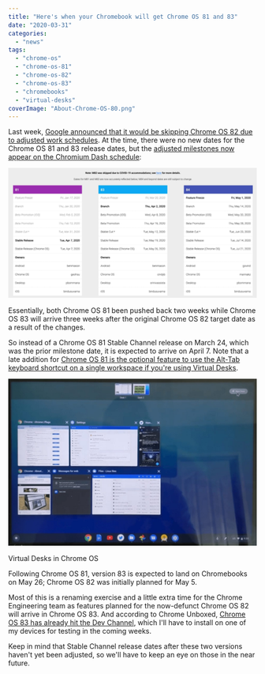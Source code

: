 ```yaml
---
title: "Here's when your Chromebook will get Chrome OS 81 and 83"
date: "2020-03-31"
categories: 
  - "news"
tags: 
  - "chrome-os"
  - "chrome-os-81"
  - "chrome-os-82"
  - "chrome-os-83"
  - "chromebooks"
  - "virtual-desks"
coverImage: "About-Chrome-OS-80.png"
---
```


Last week, [Google announced that it would be skipping Chrome OS 82 due to adjusted work schedules](https://www.aboutchromebooks.com/news/chromebooks-skip-chrome-os-82-due-to-covid-19/). At the time, there were no new dates for the Chrome OS 81 and 83 release dates, but the [adjusted milestones now appear on the Chromium Dash schedule](https://chromiumdash.appspot.com/schedule):

![](images/Screenshot-2020-03-31-at-11.26.02-AM-1024x533.png)

Essentially, both Chrome OS 81 been pushed back two weeks while Chrome OS 83 will arrive three weeks after the original Chrome OS 82 target date as a result of the changes.

So instead of a Chrome OS 81 Stable Channel release on March 24, which was the prior milestone date, it is expected to arrive on April 7. Note that a late addition for [Chrome OS 81 is the optional feature to use the Alt-Tab keyboard shortcut on a single workspace if you're using Virtual Desks](https://www.aboutchromebooks.com/news/chrome-os-81-may-get-updated-alttab-improvement-for-virtual-desks-on-chromebooks/).

![](images/virtual-desks-demo-chrome-os-77-1024x688.png)

Virtual Desks in Chrome OS

Following Chrome OS 81, version 83 is expected to land on Chromebooks on May 26; Chrome OS 82 was initially planned for May 5.

Most of this is a renaming exercise and a little extra time for the Chrome Engineering team as features planned for the now-defunct Chrome OS 82 will arrive in Chrome OS 83. And according to Chrome Unboxed, [Chrome OS 83 has already hit the Dev Channel](https://chromeunboxed.com/chrome-os-83-available-developer-channel/), which I'll have to install on one of my devices for testing in the coming weeks.

Keep in mind that Stable Channel release dates after these two versions haven't yet been adjusted, so we'll have to keep an eye on those in the near future.
